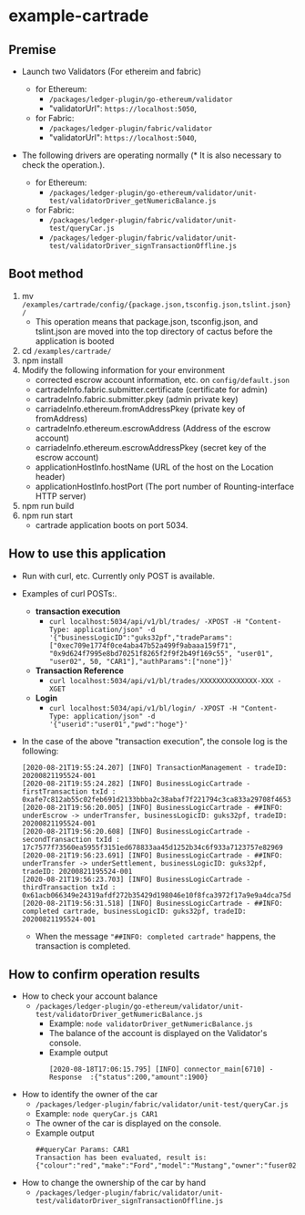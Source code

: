 # example-cartrade

## Premise
- Launch two Validators (For ethereim and fabric)
	- for Ethereum:
		- `/packages/ledger-plugin/go-ethereum/validator`
		- "validatorUrl": `https://localhost:5050`,
	- for Fabric:
		- `/packages/ledger-plugin/fabric/validator`
		- "validatorUrl": `https://localhost:5040`,

- The following drivers are operating normally (* It is also necessary to check the operation.).
	- for Ethereum:
		- `/packages/ledger-plugin/go-ethereum/validator/unit-test/validatorDriver_getNumericBalance.js`
	- for Fabric:
		- `/packages/ledger-plugin/fabric/validator/unit-test/queryCar.js`
		- `/packages/ledger-plugin/fabric/validator/unit-test/validatorDriver_signTransactionOffline.js`

## Boot method
1. mv `/examples/cartrade/config/{package.json,tsconfig.json,tslint.json}` `/`
	- This operation means that package.json, tsconfig.json, and tslint.json are moved into the top directory of cactus before the application is booted
1. cd `/examples/cartrade/`
1. npm install
1. Modify the following information for your environment
	- corrected escrow account information, etc. on `config/default.json`
	- cartradeInfo.fabric.submitter.certificate (certificate for admin)
	- cartradeInfo.fabric.submitter.pkey (admin private key)
	- carriadeInfo.ethereum.fromAddressPkey (private key of fromAddress)
	- cartradeInfo.ethereum.escrowAddress (Address of the escrow account)
	- carriadeInfo.ethereum.escrowAddressPkey (secret key of the escrow account)
	- applicationHostInfo.hostName (URL of the host on the Location header)
	- applicationHostInfo.hostPort (The port number of Rounting-interface HTTP server)
1. npm run build
1. npm run start
	- cartrade application boots on port 5034.

## How to use this application
- Run with curl, etc. Currently only POST is available.
- Examples of curl POSTs:.
	- **transaction execution**
		- `curl localhost:5034/api/v1/bl/trades/ -XPOST -H "Content-Type: application/json" -d '{"businessLogicID":"guks32pf","tradeParams":["0xec709e1774f0ce4aba47b52a499f9abaaa159f71", "0x9d624f7995e8bd70251f8265f2f9f2b49f169c55", "user01", "user02", 50, "CAR1"],"authParams":["none"]}'`
	- **Transaction Reference**
		- `curl localhost:5034/api/v1/bl/trades/XXXXXXXXXXXXXX-XXX -XGET`
	- **Login**
		- `curl localhost:5034/api/v1/bl/login/ -XPOST -H "Content-Type: application/json" -d '{"userid":"user01","pwd":"hoge"}'`

- In the case of the above "transaction execution", the console log is the following:
	```
	[2020-08-21T19:55:24.207] [INFO] TransactionManagement - tradeID: 20200821195524-001
	[2020-08-21T19:55:24.282] [INFO] BusinessLogicCartrade - firstTransaction txId : 0xafe7c812ab55c02feb691d2133bbba2c38abaf7f221794c3ca833a29708f4653
	[2020-08-21T19:56:20.005] [INFO] BusinessLogicCartrade - ##INFO: underEscrow -> underTransfer, businessLogicID: guks32pf, tradeID: 20200821195524-001
	[2020-08-21T19:56:20.608] [INFO] BusinessLogicCartrade - secondTransaction txId : 17c7577f73560ea5955f3151ed678833aa45d1252b34c6f933a7123757e82969
	[2020-08-21T19:56:23.691] [INFO] BusinessLogicCartrade - ##INFO: underTransfer -> underSettlement, businessLogicID: guks32pf, tradeID: 20200821195524-001
	[2020-08-21T19:56:23.703] [INFO] BusinessLogicCartrade - thirdTransaction txId : 0x61acb066349e24319afdf272b35429d198046e10f8fca3972f17a9e9a4dca75d
	[2020-08-21T19:56:31.518] [INFO] BusinessLogicCartrade - ##INFO: completed cartrade, businessLogicID: guks32pf, tradeID: 20200821195524-001
	```
	- When the message `"##INFO: completed cartrade"` happens, the transaction is completed.

## How to confirm operation results
- How to check your account balance
	- `/packages/ledger-plugin/go-ethereum/validator/unit-test/validatorDriver_getNumericBalance.js`
		- Example: `node validatorDriver_getNumericBalance.js`
 		- The balance of the account is displayed on the Validator's console.
 		- Example output
			```
			[2020-08-18T17:06:15.795] [INFO] connector_main[6710] - Response  :{"status":200,"amount":1900}
			```
- How to identify the owner of the car
	- `/packages/ledger-plugin/fabric/validator/unit-test/queryCar.js`
	- Example: `node queryCar.js CAR1`
	- The owner of the car is displayed on the console.
	- Example output
		```
		##queryCar Params: CAR1
		Transaction has been evaluated, result is: {"colour":"red","make":"Ford","model":"Mustang","owner":"fuser02"}
		```
- How to change the ownership of the car by hand
	- ``/packages/ledger-plugin/fabric/validator/unit-test/validatorDriver_signTransactionOffline.js``
